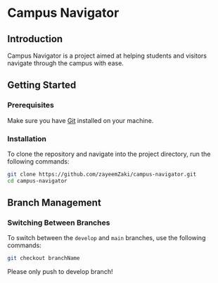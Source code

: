 # Campus Navigator

## Introduction
Campus Navigator is a project aimed at helping students and visitors navigate through the campus with ease.

## Getting Started

### Prerequisites
Make sure you have [Git](https://git-scm.com/) installed on your machine.

### Installation
To clone the repository and navigate into the project directory, run the following commands:

```bash
git clone https://github.com/zayeemZaki/campus-navigator.git
cd campus-navigator
```

## Branch Management

### Switching Between Branches
To switch between the `develop` and `main` branches, use the following commands:

```bash
git checkout branchName
```

Please only push to develop branch!